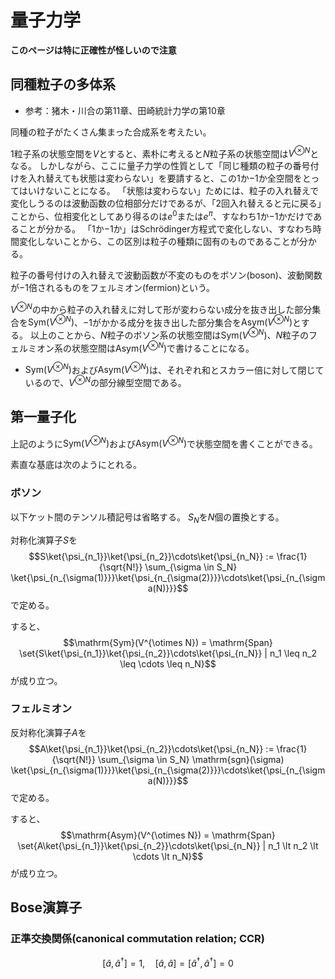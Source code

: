 # 量子力学
**このページは特に正確性が怪しいので注意**

## 同種粒子の多体系
- 参考：猪木・川合の第11章、田崎統計力学の第10章

同種の粒子がたくさん集まった合成系を考えたい。

1粒子系の状態空間を$V$とすると、素朴に考えると$N$粒子系の状態空間は$V^{\otimes N}$となる。
しかしながら、ここに量子力学の性質として「同じ種類の粒子の番号付けを入れ替えても状態は変わらない」を要請すると、この$1$か$-1$か全空間をとってはいけないことになる。
「状態は変わらない」ためには、粒子の入れ替えで変化しうるのは波動函数の位相部分だけであるが、「2回入れ替えると元に戻る」ことから、位相変化としてあり得るのは$e^0$または$e^\pi$、すなわち$1$か$-1$かだけであることが分かる。
「$1$か$-1$か」はSchrödinger方程式で変化しない、すなわち時間変化しないことから、この区別は粒子の種類に固有のものであることが分かる。

粒子の番号付けの入れ替えで波動函数が不変のものをボソン(boson)、波動関数が$-1$倍されるものをフェルミオン(fermion)という。

$V^{\otimes N}$の中から粒子の入れ替えに対して形が変わらない成分を抜き出した部分集合を$\mathrm{Sym}(V^{\otimes N})$、$-1$がかかる成分を抜き出した部分集合を$\mathrm{Asym}(V^{\otimes N})$とする。
以上のことから、$N$粒子のボソン系の状態空間は$\mathrm{Sym}(V^{\otimes N})$、$N$粒子のフェルミオン系の状態空間は$\mathrm{Asym}(V^{\otimes N})$で書けることになる。

- $\mathrm{Sym}(V^{\otimes N})$および$\mathrm{Asym}(V^{\otimes N})$は、それぞれ和とスカラー倍に対して閉じているので、$V^{\otimes N}$の部分線型空間である。

## 第一量子化
上記のように$\mathrm{Sym}(V^{\otimes N})$および$\mathrm{Asym}(V^{\otimes N})$で状態空間を書くことができる。

素直な基底は次のようにとれる。

### ボソン
以下ケット間のテンソル積記号は省略する。
$S_N$を$N$個の置換とする。

対称化演算子$S$を$$S\ket{\psi_{n_1}}\ket{\psi_{n_2}}\cdots\ket{\psi_{n_N}} := \frac{1}{\sqrt{N!}} \sum_{\sigma \in S_N} \ket{\psi_{n_{\sigma(1)}}}\ket{\psi_{n_{\sigma(2)}}}\cdots\ket{\psi_{n_{\sigma(N)}}}$$で定める。

すると、$$\mathrm{Sym}(V^{\otimes N}) = \mathrm{Span} \set{S\ket{\psi_{n_1}}\ket{\psi_{n_2}}\cdots\ket{\psi_{n_N}} | n_1 \leq n_2 \leq \cdots \leq n_N}$$が成り立つ。

### フェルミオン
反対称化演算子$A$を$$A\ket{\psi_{n_1}}\ket{\psi_{n_2}}\cdots\ket{\psi_{n_N}} := \frac{1}{\sqrt{N!}} \sum_{\sigma \in S_N} \mathrm{sgn}(\sigma) \ket{\psi_{n_{\sigma(1)}}}\ket{\psi_{n_{\sigma(2)}}}\cdots\ket{\psi_{n_{\sigma(N)}}}$$で定める。

すると、$$\mathrm{Asym}(V^{\otimes N}) = \mathrm{Span} \set{A\ket{\psi_{n_1}}\ket{\psi_{n_2}}\cdots\ket{\psi_{n_N}} | n_1 \lt n_2 \lt \cdots \lt n_N}$$が成り立つ。



## Bose演算子
### 正準交換関係(canonical commutation relation; CCR)
$$[\hat{a}, \hat{a}^\dagger] = 1,\quad [\hat{a}, \hat{a}] = [\hat{a}^\dagger, \hat{a}^\dagger] = 0$$
